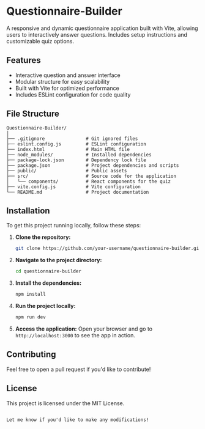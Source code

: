 # Questionnaire-Builder
A responsive and dynamic questionnaire application built with Vite, allowing users to interactively answer questions. Includes setup instructions and customizable quiz options.

## Features
- Interactive question and answer interface
- Modular structure for easy scalability
- Built with Vite for optimized performance
- Includes ESLint configuration for code quality

## File Structure

```plaintext
Questionnaire-Builder/
│
├── .gitignore               # Git ignored files
├── eslint.config.js         # ESLint configuration
├── index.html               # Main HTML file
├── node_modules/            # Installed dependencies
├── package-lock.json        # Dependency lock file
├── package.json             # Project dependencies and scripts
├── public/                  # Public assets
├── src/                     # Source code for the application
│   └── components/          # React components for the quiz
├── vite.config.js           # Vite configuration
└── README.md                # Project documentation
```

## Installation

To get this project running locally, follow these steps:

1. **Clone the repository:**

   ```bash
   git clone https://github.com/your-username/questionnaire-builder.git
   ```

2. **Navigate to the project directory:**

   ```bash
   cd questionnaire-builder
   ```

3. **Install the dependencies:**

   ```bash
   npm install
   ```

4. **Run the project locally:**

   ```bash
   npm run dev
   ```

5. **Access the application:**
   Open your browser and go to `http://localhost:3000` to see the app in action.

## Contributing
Feel free to open a pull request if you'd like to contribute!

## License
This project is licensed under the MIT License.
```

Let me know if you'd like to make any modifications!
